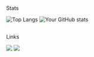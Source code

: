   ##
Stats

![Top Langs](https://github-readme-stats.vercel.app/api/top-langs/?username=gxdds&layout=compact&theme=tokyonight)
![Your GitHub stats](https://github-readme-stats.vercel.app/api?username=gxdds&show_icons=true&theme=tokyonight)
        
     
</div>

  ##
Links
<div>
  <a href="https://www.linkedin.com/in/vinícius-gadioli-1bba3a258/" target="_blank"><img src="https://img.shields.io/badge/LinkedIn-0077B5?style=for-the-badge&logo=linkedin&logoColor=white" target="_blank"></a> 
  <a href="mailto:viniciusgadioli2@gmail.com"><img src="https://img.shields.io/badge/Gmail-D14836?style=for-the-badge&logo=gmail&logoColor=white" target="_blank"></a>
</div>


